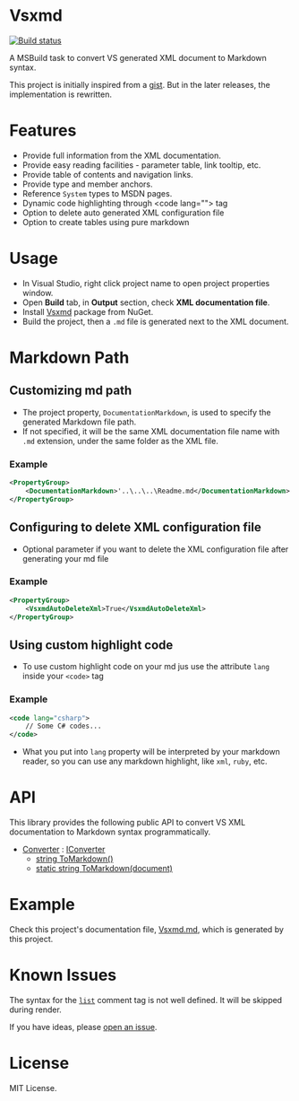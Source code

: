 # Vsxmd

[![Build status](https://ci.appveyor.com/api/projects/status/mxm9wcf5j5yrf1uu/branch/master?svg=true)](https://ci.appveyor.com/project/lijunle/vsxmd/branch/master)

A MSBuild task to convert VS generated XML document to Markdown syntax.

This project is initially inspired from a [gist](https://gist.github.com/formix/515d3d11ee7c1c252f92). But in the later releases, the implementation is rewritten.

# Features

- Provide full information from the XML documentation.
- Provide easy reading facilities - parameter table, link tooltip, etc.
- Provide table of contents and navigation links.
- Provide type and member anchors.
- Reference `System` types to MSDN pages.
- Dynamic code highlighting through \<code lang=""\> tag
- Option to delete auto generated XML configuration file
- Option to create tables using pure markdown

# Usage

- In Visual Studio, right click project name to open project properties window.
- Open **Build** tab, in **Output** section, check **XML documentation file**.
- Install [Vsxmd](https://www.nuget.org/packages/Vsxmd/) package from NuGet.
- Build the project, then a `.md` file is generated next to the XML document.

# Markdown Path

## Customizing md path

- The project property, `DocumentationMarkdown`, is used to specify the generated Markdown file path.
- If not specified, it will be the same XML documentation file name with `.md` extension, under the same folder as the XML file.

### Example

```xml
<PropertyGroup>
    <DocumentationMarkdown>'..\..\..\Readme.md</DocumentationMarkdown>
</PropertyGroup>
```

## Configuring to delete XML configuration file

- Optional parameter if you want to delete the XML configuration file after generating your md file

### Example

```xml
<PropertyGroup>
    <VsxmdAutoDeleteXml>True</VsxmdAutoDeleteXml>
</PropertyGroup>
```

## Using custom highlight code

- To use custom highlight code on your md jus use the attribute `lang` inside your `<code>` tag

### Example

```xml
<code lang="csharp">
    // Some C# codes...
</code>
```

- What you put into `lang` property will be interpreted by your markdown reader, so you can use any markdown highlight, like `xml`, `ruby`, etc.

# API

This library provides the following public API to convert VS XML documentation to Markdown syntax programmatically.

- [Converter](https://github.com/lijunle/Vsxmd/blob/master/Vsxmd/Vsxmd.md#T-Vsxmd-Converter) : [IConverter](https://github.com/lijunle/Vsxmd/blob/master/Vsxmd/Vsxmd.md#T-Vsxmd-IConverter)
  - [string ToMarkdown()](https://github.com/lijunle/Vsxmd/blob/master/Vsxmd/Vsxmd.md#M-Vsxmd-IConverter-ToMarkdown)
  - [static string ToMarkdown(document)](https://github.com/lijunle/Vsxmd/blob/master/Vsxmd/Vsxmd.md#M-Vsxmd-Converter-ToMarkdown-System-Xml-Linq-XDocument-)

# Example

Check this project's documentation file, [Vsxmd.md](https://github.com/lijunle/Vsxmd/blob/master/Vsxmd/Vsxmd.md), which is generated by this project.

# Known Issues

The syntax for the [`list`](https://msdn.microsoft.com/en-us/library/y3ww3c7e.aspx) comment tag is not well defined. It will be skipped during render.

If you have ideas, please [open an issue](https://github.com/lijunle/Vsxmd/issues).

# License

MIT License.
